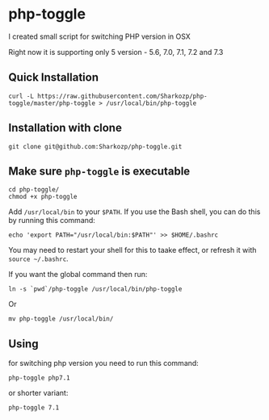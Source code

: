 # php-toggle

I created small script for switching PHP version in OSX

Right now it is supporting only 5 version - 5.6, 7.0, 7.1, 7.2 and 7.3

## Quick Installation

```
curl -L https://raw.githubusercontent.com/Sharkozp/php-toggle/master/php-toggle > /usr/local/bin/php-toggle
```

## Installation with clone

```
git clone git@github.com:Sharkozp/php-toggle.git
```

## Make sure `php-toggle` is executable

```
cd php-toggle/
chmod +x php-toggle 
```

Add `/usr/local/bin` to your `$PATH`. If you use the Bash shell, you can do this by running this command:
```
echo 'export PATH="/usr/local/bin:$PATH"' >> $HOME/.bashrc
```
You may need to restart your shell for this to taake  effect, or refresh it with `source ~/.bashrc`.

If you want the global command then run:
```
ln -s `pwd`/php-toggle /usr/local/bin/php-toggle
```
Or
```
mv php-toggle /usr/local/bin/
```

## Using

for switching php version you need to run this command:

```
php-toggle php7.1
```

or shorter variant:

```
php-toggle 7.1
```

